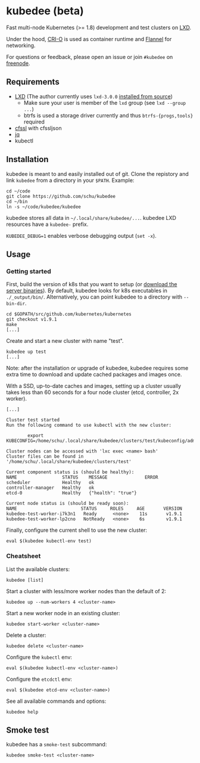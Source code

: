 # kubedee (beta)

Fast multi-node Kubernetes (>= 1.8) development and test clusters on [LXD](https://github.com/lxc/lxd).

Under the hood, [CRI-O](https://github.com/kubernetes-incubator/cri-o) is used
as container runtime and [Flannel](https://github.com/coreos/flannel) for
networking.

For questions or feedback, please open an issue or join `#kubedee` on [freenode].

## Requirements

* [LXD](https://github.com/lxc/lxd) (The author currently uses `lxd-3.0.0` [installed from source](https://lxd.readthedocs.io/en/latest/#installing-lxd-from-source))
  * Make sure your user is member of the `lxd` group (see `lxd --group ...`)
  * btrfs is used a storage driver currently and thus `btrfs-{progs,tools}` required
* [cfssl](https://github.com/cloudflare/cfssl) with cfssljson
* [jq](https://stedolan.github.io/jq/)
* kubectl

## Installation

kubedee is meant to and easily installed out of git. Clone the repistory
and link `kubedee` from a directory in your `$PATH`. Example:

```
cd ~/code
git clone https://github.com/schu/kubedee
cd ~/bin
ln -s ~/code/kubedee/kubedee
```

kubedee stores all data in `~/.local/share/kubedee/...`. kubedee LXD resources
have a `kubedee-` prefix.

`KUBEDEE_DEBUG=1` enables verbose debugging output (`set -x`).

## Usage

### Getting started

First, build the version of k8s that you want to setup (or [download the server
binaries](https://github.com/kubernetes/kubernetes/blob/master/CHANGELOG-1.9.md#server-binaries)).
By default, kubedee looks for k8s executables in `./_output/bin/`.
Alternatively, you can point kubedee to a directory with `--bin-dir`.

```
cd $GOPATH/src/github.com/kubernetes/kubernetes
git checkout v1.9.1
make
[...]
```

Create and start a new cluster with name "test".

```
kubedee up test
[...]
```

Note: after the installation or upgrade of kubedee, kubedee requires some
extra time to download and update cached packages and images once.

With a SSD, up-to-date caches and images, setting up a cluster usually takes
less than 60 seconds for a four node cluster (etcd, controller, 2x worker).

```
[...]

Cluster test started
Run the following command to use kubectl with the new cluster:

        export KUBECONFIG=/home/schu/.local/share/kubedee/clusters/test/kubeconfig/admin.kubeconfig

Cluster nodes can be accessed with 'lxc exec <name> bash'
Cluster files can be found in '/home/schu/.local/share/kubedee/clusters/test'

Current component status is (should be healthy):
NAME                 STATUS    MESSAGE              ERROR
scheduler            Healthy   ok
controller-manager   Healthy   ok
etcd-0               Healthy   {"health": "true"}

Current node status is (should be ready soon):
NAME                        STATUS     ROLES     AGE       VERSION
kubedee-test-worker-i7k3n1   Ready      <none>    11s       v1.9.1
kubedee-test-worker-lp2cno   NotReady   <none>    6s        v1.9.1
```

Finally, configure the current shell to use the new cluster:

```
eval $(kubedee kubectl-env test)
```

### Cheatsheet

List the available clusters:

```
kubedee [list]
```

Start a cluster with less/more worker nodes than the default of 2:

```
kubedee up --num-workers 4 <cluster-name>
```

Start a new worker node in an existing cluster:

```
kubedee start-worker <cluster-name>
```

Delete a cluster:

```
kubedee delete <cluster-name>
```

Configure the `kubectl` env:

```
eval $(kubedee kubectl-env <cluster-name>)
```

Configure the `etcdctl` env:

```
eval $(kubedee etcd-env <cluster-name>)
```

See all available commands and options:

```
kubedee help
```

## Smoke test

kubedee has a `smoke-test` subcommand:

```
kubedee smoke-test <cluster-name>
```

[freenode]: https://freenode.net/
